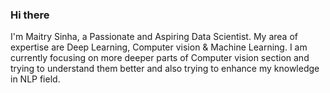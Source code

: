 ### Hi there <img src="https://media.giphy.com/media/EacR87xBJE8wiF94pe/giphy.gif" width="15px">

I'm Maitry Sinha, a Passionate and Aspiring Data Scientist. My area of expertise are Deep Learning, Computer vision & Machine Learning. I am currently focusing on more  deeper parts of Computer vision section and trying to understand them better and also trying to enhance my knowledge in NLP field.

<!--
**MaitrySinha21/MaitrySinha21** is a ✨ _special_ ✨ repository because its `README.md` (this file) appears on your GitHub profile.

Here are some ideas to get you started:

- 🔭 I’m currently working on ...
- 🌱 I’m currently learning ...
- 👯 I’m looking to collaborate on ...
- 🤔 I’m looking for help with ...
- 💬 Ask me about ...
- 📫 How to reach me: ...
- 😄 Pronouns: ...
- ⚡ Fun fact: ...
-->
